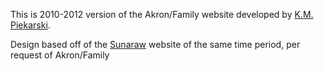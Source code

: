 This is 2010-2012 version of the Akron/Family website developed by <a href="" target="_new">K.M. Piekarski</a>.

Design based off of the <a href="http://www.sunaraw.com" target="_new">Sunaraw</a> website of the same time period, per request of Akron/Family
